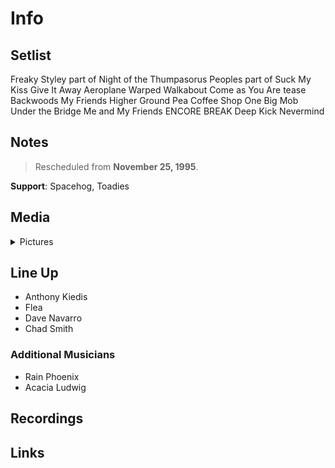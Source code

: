 # Info

## Setlist

Freaky Styley part of
Night of the Thumpasorus Peoples part of
Suck My Kiss
Give It Away
Aeroplane
Warped
Walkabout
Come as You Are tease
Backwoods
My Friends
Higher Ground
Pea
Coffee Shop
One Big Mob
Under the Bridge
Me and My Friends
ENCORE BREAK
Deep Kick
Nevermind

## Notes

> Rescheduled from **November 25, 1995**.

**Support**: Spacehog, Toadies

## Media 

<details>
  <summary>Pictures</summary>
  <!--<img alt="Setlist" title="Setlist" src="_.jpg" height="200" />-->
</details>

## Line Up

* Anthony Kiedis
* Flea
* Dave Navarro
* Chad Smith

### Additional Musicians

* Rain Phoenix  
* Acacia Ludwig

## Recordings

## Links

